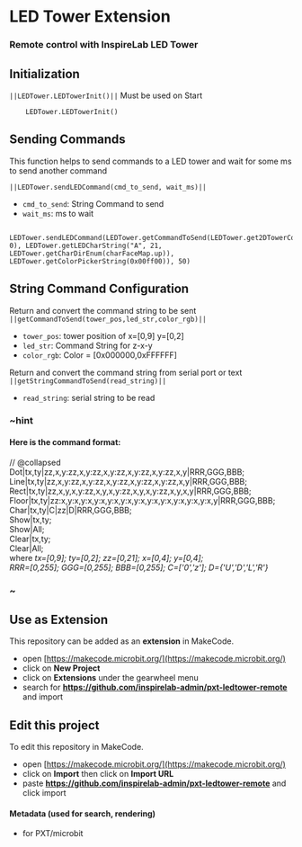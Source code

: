 # LED Tower Extension
### Remote control with InspireLab LED Tower


## Initialization
``||LEDTower.LEDTowerInit()||`` Must be used on Start
```blocks
    LEDTower.LEDTowerInit()
```

## Sending Commands
This function helps to send commands to a LED tower and wait for some ms to send another command

``||LEDTower.sendLEDCommand(cmd_to_send, wait_ms)||``
* `cmd_to_send`: String Command to send
* `wait_ms`: ms to wait
```block
    LEDTower.sendLEDCommand(LEDTower.getCommandToSend(LEDTower.get2DTowerCoor(0, 0), LEDTower.getLEDCharString("A", 21, LEDTower.getCharDirEnum(charFaceMap.up)), LEDTower.getColorPickerString(0x00ff00)), 50)
```

## String Command Configuration

Return and convert the command string to be sent
`||getCommandToSend(tower_pos,led_str,color_rgb)||`
* `tower_pos`: tower position of x=[0,9] y=[0,2]
* `led_str`: Command String for z-x-y
* `color_rgb`: Color = [0x000000,0xFFFFFF]

Return and convert the command string from serial port or text
`||getStringCommandToSend(read_string)||`  
* `read_string`: serial string to be read   
### ~hint

#### Here is the command format:
// @collapsed
Dot|tx,ty|zz,x,y:zz,x,y:zz,x,y:zz,x,y:zz,x,y:zz,x,y|RRR,GGG,BBB;  
Line|tx,ty|zz,x,y:zz,x,y:zz,x,y:zz,x,y:zz,x,y:zz,x,y|RRR,GGG,BBB;  
Rect|tx,ty|zz,x,y,x,y:zz,x,y,x,y:zz,x,y,x,y:zz,x,y,x,y|RRR,GGG,BBB;  
Floor|tx,ty|zz:x,y:x,y:x,y:x,y:x,y:x,y:x,y:x,y:x,y:x,y:x,y:x,y|RRR,GGG,BBB;  
Char|tx,ty|C|zz|D|RRR,GGG,BBB;  
Show|tx,ty;  
Show|All;  
Clear|tx,ty;     
Clear|All;  
where *tx=[0,9]; ty=[0,2]; zz=[0,21]; x=[0,4]; y=[0,4];*  
*RRR=[0,255]; GGG=[0,255]; BBB=[0,255];*
*C=['0','z']; D={'U','D','L','R'}*
### ~
    



## Use as Extension

This repository can be added as an **extension** in MakeCode.

* open [https://makecode.microbit.org/](https://makecode.microbit.org/)
* click on **New Project**
* click on **Extensions** under the gearwheel menu
* search for **https://github.com/inspirelab-admin/pxt-ledtower-remote** and import

## Edit this project

To edit this repository in MakeCode.

* open [https://makecode.microbit.org/](https://makecode.microbit.org/)
* click on **Import** then click on **Import URL**
* paste **https://github.com/inspirelab-admin/pxt-ledtower-remote** and click import

#### Metadata (used for search, rendering)

* for PXT/microbit
<script src="https://makecode.com/gh-pages-embed.js"></script><script>makeCodeRender("{{ site.makecode.home_url }}", "{{ site.github.owner_name }}/{{ site.github.repository_name }}");</script>